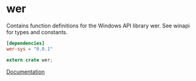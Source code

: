 # wer #
Contains function definitions for the Windows API library wer. See winapi for types and constants.

```toml
[dependencies]
wer-sys = "0.0.1"
```

```rust
extern crate wer;
```

[Documentation](https://retep998.github.io/doc/wer/)
